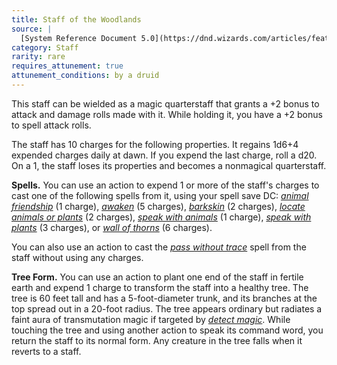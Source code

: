 ```yaml
---
title: Staff of the Woodlands
source: |
  [System Reference Document 5.0](https://dnd.wizards.com/articles/features/systems-reference-document-srd)
category: Staff
rarity: rare
requires_attunement: true
attunement_conditions: by a druid
---
```


This staff can be wielded as a magic quarterstaff that grants a +2 bonus to attack and damage rolls made with it. While holding it, you have a +2 bonus to spell attack rolls.

The staff has 10 charges for the following properties. It regains 1d6+4 expended charges daily at dawn. If you expend the last charge, roll a d20. On a 1, the staff loses its properties and becomes a nonmagical quarterstaff.

**Spells.** You can use an action to expend 1 or more of the staff's charges to cast one of the following spells from it, using your spell save DC: [*animal friendship*](/spells/animal-friendship/) (1 charge), [*awaken*](/spells/awaken/) (5 charges), [*barkskin*](/spells/barkskin/) (2 charges), [*locate animals or plants*](/spells/locate-animal-or-plants/) (2 charges), [*speak with animals*](/spells/speak-with-animals/) (1 charge), [*speak with plants*](/spells/speak-with-plants/) (3 charges), or [*wall of thorns*](/spells/wall-of-thorns/) (6 charges).

You can also use an action to cast the [*pass without trace*](/spells/pass-without-trace/) spell from the staff without using any charges.

**Tree Form.** You can use an action to plant one end of the staff in fertile earth and expend 1 charge to transform the staff into a healthy tree. The tree is 60 feet tall and has a 5-foot-diameter trunk, and its branches at the top spread out in a 20-foot radius. The tree appears ordinary but radiates a faint aura of transmutation magic if targeted by [*detect magic*](/spells/detect-magic/). While touching the tree and using another action to speak its command word, you return the staff to its normal form. Any creature in the tree falls when it reverts to a staff.
